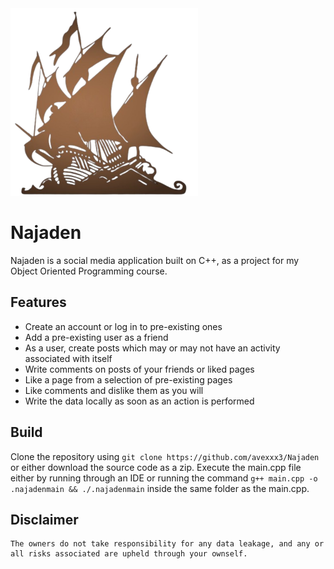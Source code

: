 <img src="https://github.com/avexxx3/Ragraa/blob/master/.github/readme-images/logo.webp" width="300">

# Najaden

Najaden is a social media application built on C++, as a project for my Object Oriented Programming course.

## Features
- Create an account or log in to pre-existing ones
- Add a pre-existing user as a friend
- As a user, create posts which may or may not have an activity associated with itself
- Write comments on posts of your friends or liked pages
- Like a page from a selection of pre-existing pages
- Like comments and dislike them as you will
- Write the data locally as soon as an action is performed

## Build
Clone the repository using `git clone https://github.com/avexxx3/Najaden` or either download the source code as a zip.
Execute the main.cpp file either by running through an IDE or running the command `g++ main.cpp -o .najadenmain && ./.najadenmain` inside the same folder as the main.cpp.

## Disclaimer
    The owners do not take responsibility for any data leakage, and any or all risks associated are upheld through your ownself.
